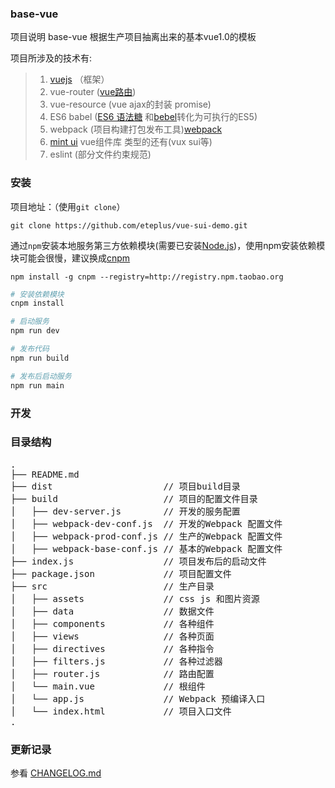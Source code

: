 ### base-vue
项目说明 base-vue 根据生产项目抽离出来的基本vue1.0的模板

  项目所涉及的技术有:
  > 1. [vuejs](http://vuejs.org.cn/guide/) （框架）
  > 2. vue-router ([vue路由](https://github.com/vuejs/vue-router/tree/1.0/docs/en))
  > 3. vue-resource (vue ajax的封装 promise)
  > 4. ES6 babel ([ES6 语法糖](http://es6.ruanyifeng.com/#docs/module) 和[bebel](http://babeljs.io/)转化为可执行的ES5)
  > 5. webpack (项目构建打包发布工具)[webpack](http://webpack.github.io/docs/)
  > 6. [mint ui](http://mint-ui.github.io/docs/#!/zh-cn) vue组件库  类型的还有(vux sui等)
  > 7. eslint (部分文件约束规范)

### 安装
项目地址：（使用`git clone`）

```shell
git clone https://github.com/eteplus/vue-sui-demo.git
```

通过`npm`安装本地服务第三方依赖模块(需要已安装[Node.js](https://nodejs.org/))，使用npm安装依赖模块可能会很慢，建议换成[cnpm](http://cnpmjs.org/)

```shell
npm install -g cnpm --registry=http://registry.npm.taobao.org
```

```bash
# 安装依赖模块
cnpm install

# 启动服务
npm run dev

# 发布代码
npm run build

# 发布后启动服务
npm run main

```

### 开发

### 目录结构
<pre>
.
├── README.md           
├── dist                     // 项目build目录
├── build                    // 项目的配置文件目录
│   ├── dev-server.js        // 开发的服务配置
│   ├── webpack-dev-conf.js  // 开发的Webpack 配置文件
│   ├── webpack-prod-conf.js // 生产的Webpack 配置文件
│   ├── webpack-base-conf.js // 基本的Webpack 配置文件
├── index.js                 // 项目发布后的启动文件
├── package.json             // 项目配置文件
├── src                      // 生产目录
│   ├── assets               // css js 和图片资源
│   ├── data                 // 数据文件
│   ├── components           // 各种组件
│   ├── views                // 各种页面
│   ├── directives           // 各种指令
│   ├── filters.js           // 各种过滤器
│   ├── router.js            // 路由配置
│   └── main.vue             // 根组件
│   └── app.js               // Webpack 预编译入口
│   └── index.html           // 项目入口文件
.
</pre>

### 更新记录
参看 [CHANGELOG.md](./CHANGELOG.md)
